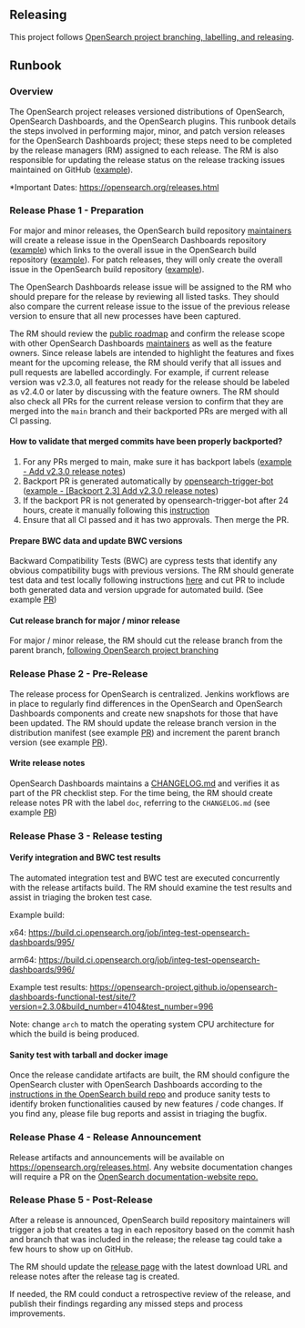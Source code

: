 ## Releasing

This project follows [OpenSearch project branching, labelling, and releasing](https://github.com/opensearch-project/.github/blob/main/RELEASING.md).

## Runbook

### Overview

The OpenSearch project releases versioned distributions of OpenSearch, OpenSearch Dashboards, and the OpenSearch plugins. This runbook details the steps involved in performing major, minor, and patch version releases for the OpenSearch Dashboards project; these steps need to be completed by the release managers (RM) assigned to each release. The RM is also responsible for updating the release status on the release tracking issues maintained on GitHub ([example](https://github.com/opensearch-project/OpenSearch-Dashboards/issues/2230)).

\*Important Dates: https://opensearch.org/releases.html

### Release Phase 1 - Preparation

For major and minor releases, the OpenSearch build repository [maintainers](https://github.com/opensearch-project/opensearch-build/blob/main/MAINTAINERS.md) will create a release issue in the OpenSearch Dashboards repository ([example](https://github.com/opensearch-project/OpenSearch-Dashboards/issues/2230)) which links to the overall issue in the OpenSearch build repository ([example](https://github.com/opensearch-project/opensearch-build/issues/2447)). For patch releases, they will only create the overall issue in the OpenSearch build repository ([example](https://github.com/opensearch-project/opensearch-build/issues/2650)).

The OpenSearch Dashboards release issue will be assigned to the RM who should prepare for the release by reviewing all listed tasks. They should also compare the current release issue to the issue of the previous release version to ensure that all new processes have been captured.

The RM should review the [public roadmap](https://github.com/orgs/opensearch-project/projects/1) and confirm the release scope with other OpenSearch Dashboards [maintainers](https://github.com/opensearch-project/OpenSearch-Dashboards/blob/main/MAINTAINERS.md) as well as the feature owners. Since release labels are intended to highlight the features and fixes meant for the upcoming release, the RM should verify that all issues and pull requests are labelled accordingly. For example, if current release version was v2.3.0, all features not ready for the release should be labeled as v2.4.0 or later by discussing with the feature owners. The RM should also check all PRs for the current release version to confirm that they are merged into the `main` branch and their backported PRs are merged with all CI passing.

#### How to validate that merged commits have been properly backported?

1. For any PRs merged to main, make sure it has backport labels ([example - Add v2.3.0 release notes](https://github.com/opensearch-project/OpenSearch-Dashboards/pull/2318))
2. Backport PR is generated automatically by [opensearch-trigger-bot](https://github.com/apps/opensearch-trigger-bot)
   ([example - [Backport 2.3] Add v2.3.0 release notes](https://github.com/opensearch-project/OpenSearch-Dashboards/pull/2333))
3. If the backport PR is not generated by opensearch-trigger-bot after 24 hours, create it manually following this [instruction](https://github.com/opensearch-project/.github/blob/main/RELEASING.md#backporting)
4. Ensure that all CI passed and it has two approvals. Then merge the PR.

#### Prepare BWC data and update BWC versions

Backward Compatibility Tests (BWC) are cypress tests that identify any obvious compatibility bugs with previous versions. The RM should generate test data and test locally following instructions [here](https://github.com/opensearch-project/OpenSearch-Dashboards/blob/main/TESTING.md#backwards-compatibility-tests) and cut PR to include both generated data and version upgrade for automated build. (See example [PR](https://github.com/opensearch-project/OpenSearch-Dashboards/pull/2393/files))

#### Cut release branch for major / minor release

For major / minor release, the RM should cut the release branch from the parent branch, [following OpenSearch project branching](https://github.com/opensearch-project/.github/blob/main/RELEASING.md#opensearch-branching)

### Release Phase 2 - Pre-Release

The release process for OpenSearch is centralized. Jenkins workflows are in place to regularly find differences in the OpenSearch and OpenSearch Dashboards components and create new snapshots for those that have been updated. The RM should update the release branch version in the distribution manifest (see example [PR](https://github.com/opensearch-project/opensearch-build/pull/2586/files)) and increment the parent branch version (see example [PR](https://github.com/opensearch-project/OpenSearch-Dashboards/pull/2295/files)).

#### Write release notes

OpenSearch Dashboards maintains a [CHANGELOG.md](https://github.com/opensearch-project/OpenSearch-Dashboards/blob/main/CHANGELOG.md) and verifies it as part of the PR checklist step. For the time being, the RM should create release notes PR with the label `doc`, referring to the `CHANGELOG.md` (see example [PR](https://github.com/opensearch-project/OpenSearch-Dashboards/pull/2318))

### Release Phase 3 - Release testing

#### Verify integration and BWC test results

The automated integration test and BWC test are executed concurrently with the release artifacts build. The RM should examine the test results and assist in triaging the broken test case.

Example build:

x64: https://build.ci.opensearch.org/job/integ-test-opensearch-dashboards/995/

arm64: https://build.ci.opensearch.org/job/integ-test-opensearch-dashboards/996/

Example test results:
https://opensearch-project.github.io/opensearch-dashboards-functional-test/site/?version=2.3.0&build_number=4104&test_number=996

Note: change `arch` to match the operating system CPU architecture for which the build is being produced.

#### Sanity test with tarball and docker image

Once the release candidate artifacts are built, the RM should configure the OpenSearch cluster with OpenSearch Dashboards according to the [instructions in the OpenSearch build repo](https://github.com/opensearch-project/opensearch-build/issues/2447#issuecomment-1241406594) and produce sanity tests to identify broken functionalities caused by new features / code changes. If you find any, please file bug reports and assist in triaging the bugfix.

### Release Phase 4 - Release Announcement

Release artifacts and announcements will be available on https://opensearch.org/releases.html. Any website documentation changes will require a PR on the [OpenSearch documentation-website repo.](https://github.com/opensearch-project/documentation-website)

### Release Phase 5 - Post-Release

After a release is announced, OpenSearch build repository maintainers will trigger a job that creates a tag in each repository based on the commit hash and branch that was included in the release; the release tag could take a few hours to show up on GitHub.

The RM should update the [release page](https://github.com/opensearch-project/OpenSearch-Dashboards/releases/) with the latest download URL and release notes after the release tag is created.

If needed, the RM could conduct a retrospective review of the release, and publish their findings regarding any missed steps and process improvements.
